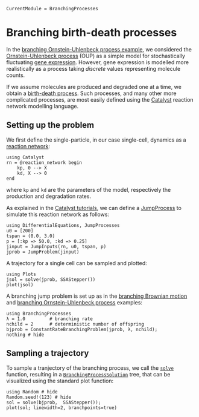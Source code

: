 ```@meta
CurrentModule = BranchingProcesses
```

# Branching birth-death processes

In the [branching Ornstein-Uhlenbeck process example](./branching-oup.md), we considered the [Ornstein-Uhlenbeck process](https://en.wikipedia.org/wiki/Ornstein%E2%80%93Uhlenbeck_process) (OUP) as a simple model for stochastically fluctuating [gene expression](https://en.wikipedia.org/wiki/Gene_expression). However, gene expression is modelled more realistically as a process taking *discrete* values representing molecule counts.

If we assume molecules are produced and degraded one at a time, we obtain a [birth-death process](https://en.wikipedia.org/wiki/Birth%E2%80%93death_process). Such processes, and many other more complicated processes, are most easily defined using the [Catalyst](https://docs.sciml.ai/Catalyst/stable/) reaction network modelling language.

## Setting up the problem

We first define the single-particle, in our case single-cell, dynamics as a [reaction network](https://docs.sciml.ai/Catalyst/stable/model_creation/dsl_basics/):

```@example bd
using Catalyst
rn = @reaction_network begin
    kp, 0 --> X
    kd, X --> 0
end
```

where `kp` and `kd` are the parameters of the model, respectively the production and degradation rates.

As explained in the [Catalyst tutorials](https://docs.sciml.ai/Catalyst/stable/introduction_to_catalyst/catalyst_for_new_julia_users/), we can define a [JumpProcess](https://docs.sciml.ai/JumpProcesses/stable/) to simulate this reaction network as follows:

```@example bd
using DifferentialEquations, JumpProcesses
u0 = [200]
tspan = (0.0, 3.0)
p = [:kp => 50.0, :kd => 0.25]
jinput = JumpInputs(rn, u0, tspan, p)
jprob = JumpProblem(jinput)
```

A trajectory for a single cell can be sampled and plotted:

```@example bd
using Plots
jsol = solve(jprob, SSAStepper())
plot(jsol)
```

A branching jump problem is set up as in the [branching Brownian motion](./branching-brownian-motion.md) and [branching Ornstein-Uhlenbeck process](./branching-oup.md) examples:

```@example bd
using BranchingProcesses
λ = 1.0         # branching rate
nchild = 2      # deterministic number of offspring
bjprob = ConstantRateBranchingProblem(jprob, λ, nchild);
nothing # hide
```

## Sampling a trajectory

To sample a tranjectory of the branching process, we call the [`solve`](@ref) function, resulting in a [`BranchingProcessSolution`](@ref) tree, that can be visualized using the standard plot function:

```@example bd
using Random # hide
Random.seed!(123) # hide
sol = solve(bjprob,  SSAStepper());
plot(sol; linewidth=2, branchpoints=true)
```